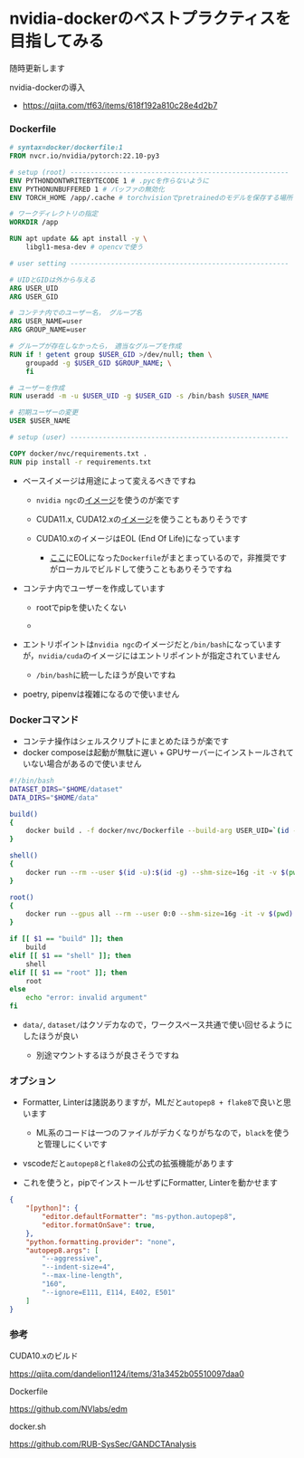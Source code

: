 # nvidia-dockerのベストプラクティスを目指してみる
随時更新します

nvidia-dockerの導入
- https://qiita.com/tf63/items/618f192a810c28e4d2b7

### Dockerfile

```Dockerfile
# syntax=docker/dockerfile:1
FROM nvcr.io/nvidia/pytorch:22.10-py3

# setup (root) ------------------------------------------------------
ENV PYTHONDONTWRITEBYTECODE 1 # .pycを作らないように
ENV PYTHONUNBUFFERED 1 # バッファの無効化
ENV TORCH_HOME /app/.cache # torchvisionでpretrainedのモデルを保存する場所

# ワークディレクトリの指定
WORKDIR /app

RUN apt update && apt install -y \
    libgl1-mesa-dev # opencvで使う

# user setting ------------------------------------------------------

# UIDとGIDは外から与える
ARG USER_UID
ARG USER_GID

# コンテナ内でのユーザー名， グループ名
ARG USER_NAME=user
ARG GROUP_NAME=user

# グループが存在しなかったら，　適当なグループを作成
RUN if ! getent group $USER_GID >/dev/null; then \
    groupadd -g $USER_GID $GROUP_NAME; \
    fi

# ユーザーを作成
RUN useradd -m -u $USER_UID -g $USER_GID -s /bin/bash $USER_NAME

# 初期ユーザーの変更
USER $USER_NAME

# setup (user) ------------------------------------------------------

COPY docker/nvc/requirements.txt .
RUN pip install -r requirements.txt
```

- ベースイメージは用途によって変えるべきですね

    - `nvidia ngc`の[イメージ](https://catalog.ngc.nvidia.com/orgs/nvidia/containers/pytorch)を使うのが楽です

    - CUDA11.x, CUDA12.xの[イメージ](https://hub.docker.com/r/nvidia/cuda)を使うこともありそうです

    - CUDA10.xのイメージはEOL (End Of Life)になっています

        - [ここ](https://gitlab.com/nvidia/container-images/cuda/-/tree/master/dist/end-of-life)にEOLになった`Dockerfile`がまとまっているので，非推奨ですがローカルでビルドして使うこともありそうですね

- コンテナ内でユーザーを作成しています

    - rootでpipを使いたくない

    - 


- エントリポイントは`nvidia ngc`のイメージだと`/bin/bash`になっていますが，`nvidia/cuda`のイメージにはエントリポイントが指定されていません

    - `/bin/bash`に統一したほうが良いですね

- poetry, pipenvは複雑になるので使いません



### Dockerコマンド
- コンテナ操作はシェルスクリプトにまとめたほうが楽です
- docker composeは起動が無駄に遅い + GPUサーバーにインストールされていない場合があるので使いません

```docker.sh
#!/bin/bash
DATASET_DIRS="$HOME/dataset"
DATA_DIRS="$HOME/data"

build()
{
    docker build . -f docker/nvc/Dockerfile --build-arg USER_UID=`(id -u)` --build-arg USER_GID=`(id -g)` -t pytorch
}

shell() 
{
    docker run --rm --user $(id -u):$(id -g) --shm-size=16g -it -v $(pwd):/app -v $DATASET_DIRS:/dataset -v $DATA_DIRS:/data pytorch /bin/bash
}

root()
{
    docker run --gpus all --rm --user 0:0 --shm-size=16g -it -v $(pwd):/app -v $DATASET_DIRS:/dataset -v $DATA_DIRS:/data pytorch /bin/bash
}

if [[ $1 == "build" ]]; then
    build
elif [[ $1 == "shell" ]]; then
    shell 
elif [[ $1 == "root" ]]; then
    root
else
    echo "error: invalid argument"
fi

```

- `data/`, `dataset/`はクソデカなので，ワークスペース共通で使い回せるようにしたほうが良い

    - 別途マウントするほうが良さそうですね

### オプション
- Formatter, Linterは諸説ありますが，MLだと`autopep8 + flake8`で良いと思います

    - ML系のコードは一つのファイルがデカくなりがちなので，`black`を使うと管理しにくいです

- vscodeだと`autopep8`と`flake8`の公式の拡張機能があります
- これを使うと，pipでインストールせずにFormatter, Linterを動かせます
```settings.json
{
    "[python]": {
        "editor.defaultFormatter": "ms-python.autopep8",
        "editor.formatOnSave": true,
    },
    "python.formatting.provider": "none",
    "autopep8.args": [
        "--aggressive",
        "--indent-size=4",
        "--max-line-length",
        "160",
        "--ignore=E111, E114, E402, E501"
    ]
}
```

### 参考

CUDA10.xのビルド

https://qiita.com/dandelion1124/items/31a3452b05510097daa0

Dockerfile

https://github.com/NVlabs/edm

docker.sh

https://github.com/RUB-SysSec/GANDCTAnalysis